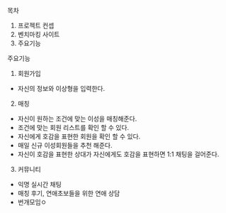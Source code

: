 목차
1. 프로젝트 컨셉
2. 벤치마킹 사이트
3. 주요기능






주요기능 
1. 회원가입
  - 자신의 정보와 이상형을 입력한다.
2. 매칭
  - 자신이 원하는 조건에 맞는 이성을 매칭해준다.
  - 조건에 맞는 회원 리스트를 확인 할 수 있다.
  - 자신에게 호감을 표현한 회원을 확인 할 수 있다.
  - 매일 신규 이성회원들을 추천 해준다.
  - 자신이 호감을 표현한 상대가 자신에게도 호감을 표현하면 1:1 채팅을 걸어준다.
3. 커뮤니티
  - 익명 실시간 채팅
  - 매칭 후기, 연애초보들을 위한 연애 상담
  - 번개모임ㅇ

